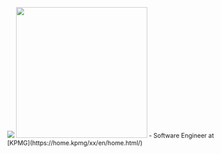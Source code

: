 <img src="https://readme-typing-svg.herokuapp.com?color=%23FFC0D3&size=25&center=false&vCenter=false&width=433&height=75&lines=Hey!+I'm+Duygu">
<img src="https://c.tenor.com/C_W9ZHt8ZS0AAAAC/emails-college.gif" width="300" class="float-end">
- Software Engineer at [KPMG](https://home.kpmg/xx/en/home.html/)

